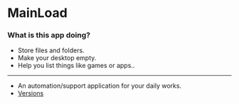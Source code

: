 # MainLoad

### What is this app doing?

- Store files and folders.
- Make your desktop empty.
- Help you list things like games or apps..
-----
+ An automation/support application for your daily works.
+ [Versions](https://github.com/NoPlayerD/MainLoad/tree/master/Versions)
